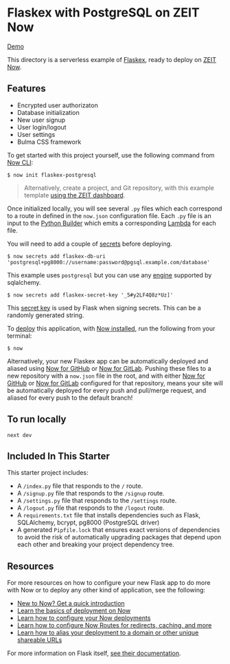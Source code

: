 # Flaskex with PostgreSQL on ZEIT Now

[Demo](https://flaskex-postgresql.now-examples.now.sh)

This directory is a serverless example of [Flaskex](https://github.com/anfederico/Flaskex), ready to deploy on [ZEIT Now](https://zeit.co/now).

## Features
- Encrypted user authorizaton
- Database initialization
- New user signup
- User login/logout
- User settings
- Bulma CSS framework

To get started with this project yourself, use the following command from [Now CLI](https://zeit.co/docs/v2/getting-started/installation#now-cli):

```shell
$ now init flaskex-postgresql
```

> Alternatively, create a project, and Git repository, with this example template [using the ZEIT dashboard](https://zeit.co/new/flaskex-postgresql).

Once initialized locally, you will see several `.py` files which each correspond to a route in defined in the `now.json` configuration file. Each `.py` file is an input to the [Python Builder](https://zeit.co/docs/v2/deployments/official-builders/python-now-python) which emits a corresponding [Lambda](https://zeit.co/docs/v2/deployments/concepts/lambdas/) for each file.

You will need to add a couple of [secrets](https://zeit.co/docs/v2/deployments/environment-variables-and-secrets) before deploying.

```shell
$ now secrets add flaskex-db-uri 'postgresql+pg8000://username:password@pgsql.example.com/database' 
```

This example uses `postgresql` but you can use any [engine](https://docs.sqlalchemy.org/en/13/core/engines.html) supported by sqlalchemy.

```shell
$ now secrets add flaskex-secret-key '_5#y2LF4Q8z*Uz]' 
```

This [secret key](http://flask.pocoo.org/docs/1.0/quickstart/#sessions) is used by Flask when signing secrets. This can be a randomly generated string.

To [deploy](https://zeit.co/docs/v2/deployments/basics) this application, with [Now installed](https://zeit.co/docs/v2/getting-started/installation), run the following from your terminal:

```shell
$ now
```

Alternatively, your new Flaskex app can be automatically deployed and aliased using [Now for GitHub](https://zeit.co/docs/v2/integrations/now-for-github) or [Now for GitLab](https://zeit.co/docs/v2/integrations/now-for-gitlab). Pushing these files to a new repository with a `now.json` file in the root, and with either [Now for GitHub](https://zeit.co/docs/v2/integrations/now-for-github) or [Now for GitLab](https://zeit.co/docs/v2/integrations/now-for-gitlab) configured for that repository, means your site will be automatically deployed for every push and pull/merge request, and aliased for every push to the default branch!

## To run locally

```
next dev
```

## Included In This Starter

This starter project includes:
- A `/index.py` file that responds to the `/` route.
- A `/signup.py` file that responds to the `/signup` route.
- A `/settings.py` file that responds to the `/settings` route.
- A `/logout.py` file that responds to the `/logout` route.
- A `requirements.txt` file that installs dependencies such as Flask, SQLAlchemy, bcrypt, pg8000 (PostgreSQL driver)
- A generated `Pipfile.lock` that ensures exact versions of dependencies to avoid the risk of automatically upgrading packages that depend upon each other and breaking your project dependency tree.

## Resources

For more resources on how to configure your new Flask app to do more with Now or to deploy any other kind of application, see the following:

- [New to Now? Get a quick introduction](https://zeit.co/docs/v2/getting-started/introduction-to-now)
- [Learn the basics of deployment on Now](https://zeit.co/docs/v2/deployments/basics)
- [Learn how to configure your Now deployments](https://zeit.co/docs/v2/deployments/configuration)
- [Learn how to configure Now Routes for redirects, caching, and more](https://zeit.co/docs/v2/deployments/routes)
- [Learn how to alias your deployment to a domain or other unique shareable URLs](https://zeit.co/docs/v2/domains-and-aliases/introduction)

For more information on Flask itself, [see their documentation](http://flask.pocoo.org/docs/).




